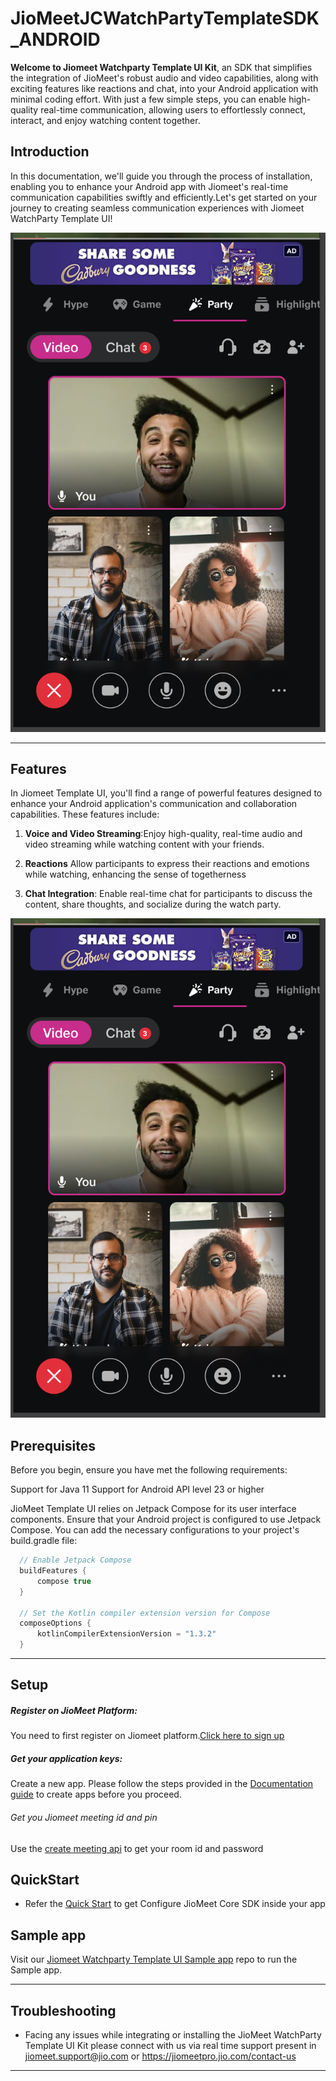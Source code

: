 # JioMeetJCWatchPartyTemplateSDK_ANDROID

**Welcome to Jiomeet Watchparty Template UI Kit**, an SDK that simplifies the integration of JioMeet's robust audio and video capabilities, along with exciting features like reactions and chat, into your Android application with minimal coding effort. With just a few simple steps, you can enable high-quality real-time communication, allowing users to effortlessly connect, interact, and enjoy watching content together.



## Introduction

In this documentation, we'll guide you through the process of installation, enabling you to enhance your Android app with Jiomeet's real-time communication capabilities swiftly and efficiently.Let's get started on your journey to creating seamless communication experiences with Jiomeet WatchParty Template UI!

![image info](./images/watch_party.png)

---

## Features

In Jiomeet Template UI, you'll find a range of powerful features designed to enhance your Android application's communication and collaboration capabilities. These features include:

1. **Voice and Video Streaming**:Enjoy high-quality, real-time audio and video streaming while watching content with your friends.

2. **Reactions** Allow participants to express their reactions and emotions while watching, enhancing the sense of togetherness

3. **Chat Integration**: Enable real-time chat for participants to discuss the content, share thoughts, and socialize during the watch party.

![image info](./images/watch_Party.png)

## Prerequisites

Before you begin, ensure you have met the following requirements:

Support for Java 11
Support for Android API level 23 or higher

JioMeet Template UI relies on Jetpack Compose for its user interface components.
Ensure that your Android project is configured to use Jetpack Compose. You can add the necessary configurations to your project's build.gradle file:

```gradle
  // Enable Jetpack Compose
  buildFeatures {
      compose true
  }

  // Set the Kotlin compiler extension version for Compose
  composeOptions {
      kotlinCompilerExtensionVersion = "1.3.2"
  }
```

---

## Setup

##### Register on JioMeet Platform:

You need to first register on Jiomeet platform.[Click here to sign up](https://platform.jiomeet.com/login/signUp)

##### Get your application keys:

Create a new app. Please follow the steps provided in the [Documentation guide](https://dev.jiomeet.com/docs/quick-start/introduction) to create apps before you proceed.

###### Get you Jiomeet meeting id and pin

Use the [create meeting api](https://dev.jiomeet.com/docs/JioMeet%20Platform%20Server%20APIs/create-a-dynamic-meeting) to get your room id and password

## QuickStart

- Refer the [Quick Start](./Documents/QuickStart.md) to get Configure JioMeet Core SDK inside your app



## Sample app

Visit our [Jiomeet Watchparty Template UI Sample app](https://github.com/JioMeet/JioMeetJCWatchPartyTemplateSDK_ANDROID) repo to run the Sample app.

---

## Troubleshooting

- Facing any issues while integrating or installing the JioMeet WatchParty Template UI Kit please connect with us via real time support present in jiomeet.support@jio.com or https://jiomeetpro.jio.com/contact-us

---
